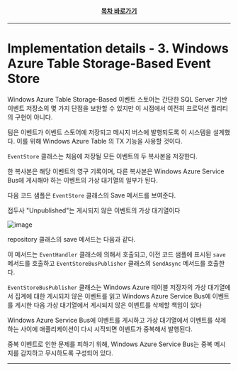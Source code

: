 <div align="center">

#### [목차 바로가기](https://github.com/dhslrl321/cqrs-journey-guide-korean/blob/master/Table%20of%20Contents.md)

</div>

---

# Implementation details - 3. Windows Azure Table Storage-Based Event Store

Windows Azure Table Storage-Based 이벤트 스토어는 간단한 SQL Server 기반 이벤트 저장소의 몇 가지 단점을 보완할 수 있지만 이 시점에서 여전히 프로덕션 퀄리티의 구현이 아니다.

팀은 이벤트가 이벤트 스토어에 저장되고 메시지 버스에 발행되도록 이 시스템을 설계했다. 이를 위해 Windows Azure Table 의 TX 기능을 사용할 것이다.

`EventStore` 클래스는 처음에 저장될 모든 이벤트의 두 복사본을 저장한다.

한 복사본은 해당 이벤트의 영구 기록이며, 다른 복사본은 Windows Azure Service Bus에 게시해야 하는 이벤트의 가상 대기열의 일부가 된다.

다음 코드 샘플은 `EventStore` 클래스의 Save 메서드를 보여준다.

접두사 "Unpublished"는 게시되지 않은 이벤트의 가상 대기열이다

![image](https://user-images.githubusercontent.com/48385288/201623772-496f58ac-9e37-4d64-88de-fbf30d4b7183.png)

repository 클래스의 save 메서드는 다음과 같다.

이 메서드는 `EventHandler` 클래스에 의해서 호출되고, 이전 코드 샘플에 표시된 `save` 메서드를 호출하고 `EventStoreBusPublisher` 클래스의 `SendAsync` 메서드를 호출한다.

`EventStoreBusPublisher` 클래스는 Windows Azure 테이블 저장자의 가상 대기열에서 집계에 대한 게시되지 않은 이벤트를 읽고 Windows Azure Service Bus에 이벤트를 게시한 다음 가상 대기열에서 게시되지 않은 이벤트를 삭제할 책임이 있다

Windows Azure Service Bus에 이벤트를 게시하고 가상 대기열에서 이벤트를 삭제하는 사이에 애플리케이션이 다시 시작되면 이벤트가 중복해서 발행된다.

중복 이벤트로 인한 문제를 피하기 위해, Windows Azure Service Bus는 중복 메시지를 감지하고 무시하도록 구성되어 있다.

---
